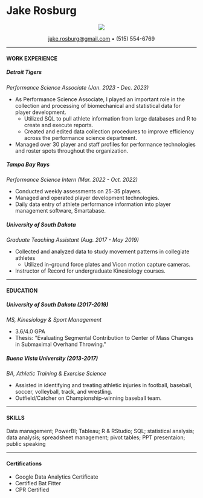 # **Jake Rosburg**

<p align='center'>
   <a href="https://www.linkedin.com/in/jake-rosburg/">
       <img src="https://img.shields.io/badge/linkedin-%230077B5.svg?&style=for-the-badge&logo=linkedin&logoColor=white"/>
   </a>
<p align='center'> 
  <a href='mailto:jake.rosburg@gmail.com'>jake.rosburg@gmail.com</a> &bull; (515) 554-6769
</p>

---

#### **WORK EXPERIENCE**
#####  **Detroit Tigers** 
*Performance Science Associate (Jan. 2023 - Dec. 2023)*

- As Performance Science Associate, I played an important role in the collection and processing of biomechanical and statistical data for player development. 
  - Utilized SQL to pull athlete information from large databases and R to create and execute reports. 
  - Created and edited data collection procedures to improve efficiency across the performance science department. 
- Managed over 30 player and staff profiles for performance technologies and roster spots throughout the organization. 

##### **Tampa Bay Rays**
*Performance Science Intern (Mar. 2022 - Oct. 2022)*

- Conducted weekly assessments on 25-35 players. 
- Managed and operated player development technologies. 
- Daily data entry of athlete performance information into player management software, Smartabase. 

##### **University of South Dakota**
*Graduate Teaching Assistant (Aug. 2017 - May 2019)*

- Collected and analyzed data to study movement patterns in collegiate athletes
  - Utilized in-ground force plates and Vicon motion capture cameras. 
- Instructor of Record for undergraduate Kinesiology courses. 

---

#### **EDUCATION**
##### **University of South Dakota (2017-2019)**
*MS, Kinesiology & Sport Management*

- 3.6/4.0 GPA
- Thesis: "Evaluating Segmental Contribution to Center of Mass Changes in Submaximal Overhand Throwing."

##### **Buena Vista University (2013-2017)**
*BA, Athletic Training & Exercise Science*

- Assisted in identifying and treating athletic injuries in football, baseball, soccer, volleyball, track, and wrestling. 
- Outfield/Catcher on Championship-winning baseball team.

---

#### **SKILLS**

Data management; PowerBI; Tableau; R & RStudio; SQL; statistical analysis; data analysis; spreadsheet management; pivot tables; PPT presentaion; public speaking

---

#### **Certifications**

- Google Data Analytics Certificate
- Certified Bat Fitter
- CPR Certified
